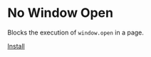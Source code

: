 # No Window Open

Blocks the execution of `window.open` in a page.

[Install](https://github.com/iamogbz/oh-my-scripts/raw/master/scripts/no-window-open/index.user.js)
